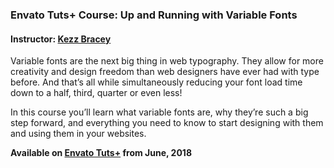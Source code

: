 ### Envato Tuts+ Course: Up and Running with Variable Fonts
#### Instructor: [Kezz Bracey](https://tutsplus.com/authors/kezz-bracey)

Variable fonts are the next big thing in web typography. They allow for more creativity and design freedom than web designers have ever had with type before. And that’s all while simultaneously reducing your font load time down to a half, third, quarter or even less!

In this course you’ll learn what variable fonts are, why they’re such a big step forward, and everything you need to know to start designing with them and using them in your websites.

**Available on [Envato Tuts+](https://tutsplus.com/courses) from June, 2018**